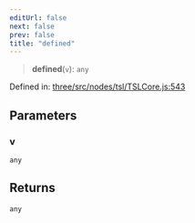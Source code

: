 ```yaml
---
editUrl: false
next: false
prev: false
title: "defined"
---
```


> **defined**(`v`): `any`

Defined in: [three/src/nodes/tsl/TSLCore.js:543](https://github.com/DefinitelyMaybe/three-i18n/blob/fa57b79433d1c349ffb23a78727299c8d4190136/three/src/nodes/tsl/TSLCore.js#L543)

## Parameters

### v

`any`

## Returns

`any`
